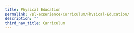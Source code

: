 ```yaml
---
title: Physical Education
permalink: /pl-experience/Curriculum/Physical-Education/
description: ""
third_nav_title: Curriculum
---
```


